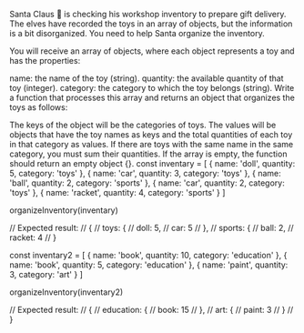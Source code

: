 Santa Claus 🎅 is checking his workshop inventory to prepare gift delivery. The elves have recorded the toys in an array of objects, but the information is a bit disorganized. You need to help Santa organize the inventory.

You will receive an array of objects, where each object represents a toy and has the properties:

name: the name of the toy (string).
quantity: the available quantity of that toy (integer).
category: the category to which the toy belongs (string).
Write a function that processes this array and returns an object that organizes the toys as follows:

The keys of the object will be the categories of toys.
The values will be objects that have the toy names as keys and the total quantities of each toy in that category as values.
If there are toys with the same name in the same category, you must sum their quantities.
If the array is empty, the function should return an empty object {}.
const inventary = [
  { name: 'doll', quantity: 5, category: 'toys' },
  { name: 'car', quantity: 3, category: 'toys' },
  { name: 'ball', quantity: 2, category: 'sports' },
  { name: 'car', quantity: 2, category: 'toys' },
  { name: 'racket', quantity: 4, category: 'sports' }
]

organizeInventory(inventary)

// Expected result:
// {
//   toys: {
//     doll: 5,
//     car: 5
//   },
//   sports: {
//     ball: 2,
//     racket: 4
//   }

const inventary2 = [
  { name: 'book', quantity: 10, category: 'education' },
  { name: 'book', quantity: 5, category: 'education' },
  { name: 'paint', quantity: 3, category: 'art' }
]

organizeInventory(inventary2)

// Expected result:
// {
//   education: {
//     book: 15
//   },
//   art: {
//     paint: 3
//   }
// }